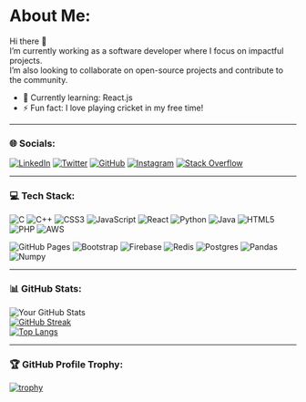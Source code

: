 # About Me:

Hi there 👋  
I’m currently working as a software developer where I focus on impactful projects.  
I’m also looking to collaborate on open-source projects and contribute to the community.

- 🌱 Currently learning: React.js  
- ⚡ Fun fact: I love playing cricket in my free time!  

---

### 🌐 Socials:

[![LinkedIn](https://img.shields.io/badge/LinkedIn-blue?style=for-the-badge&logo=linkedin)](https://www.linkedin.com/in/bithor-son-177abb26a/)
[![Twitter](https://img.shields.io/badge/Twitter-blue?style=for-the-badge&logo=twitter)](https://twitter.com/yourprofile)
[![GitHub](https://img.shields.io/badge/GitHub-black?style=for-the-badge&logo=github)](https://github.com/bithorson1)
[![Instagram](https://img.shields.io/badge/Instagram-ff69b4?style=for-the-badge&logo=instagram)](https://instagram.com/yourusername)
[![Stack Overflow](https://img.shields.io/badge/Stack_Overflow-FE7A16?style=for-the-badge&logo=stack-overflow&logoColor=white)](https://stackoverflow.com/users/26406139/bithor-son)

---

### 💻 Tech Stack:

![C](https://img.shields.io/badge/C-00599C?style=for-the-badge&logo=c&logoColor=white)
![C++](https://img.shields.io/badge/C%2B%2B-00599C?style=for-the-badge&logo=c%2B%2B&logoColor=white)
![CSS3](https://img.shields.io/badge/CSS3-1572B6?style=for-the-badge&logo=css3&logoColor=white)
![JavaScript](https://img.shields.io/badge/JavaScript-323330?style=for-the-badge&logo=javascript&logoColor=F7DF1E)
![React](https://img.shields.io/badge/React-20232A?style=for-the-badge&logo=react&logoColor=61DAFB)
![Python](https://img.shields.io/badge/Python-3776AB?style=for-the-badge&logo=python&logoColor=white)
![Java](https://img.shields.io/badge/Java-ED8B00?style=for-the-badge&logo=java&logoColor=white)
![HTML5](https://img.shields.io/badge/HTML5-E34F26?style=for-the-badge&logo=html5&logoColor=white)
![PHP](https://img.shields.io/badge/PHP-777BB4?style=for-the-badge&logo=php&logoColor=white)
![AWS](https://img.shields.io/badge/AWS-232F3E?style=for-the-badge&logo=amazon-aws&logoColor=white)

![GitHub Pages](https://img.shields.io/badge/GitHub_Pages-222222?style=for-the-badge&logo=github-pages&logoColor=white)
![Bootstrap](https://img.shields.io/badge/Bootstrap-563D7C?style=for-the-badge&logo=bootstrap&logoColor=white)
![Firebase](https://img.shields.io/badge/Firebase-FFCA28?style=for-the-badge&logo=firebase&logoColor=white)
![Redis](https://img.shields.io/badge/Redis-DC382D?style=for-the-badge&logo=redis&logoColor=white)
![Postgres](https://img.shields.io/badge/Postgres-316192?style=for-the-badge&logo=postgresql&logoColor=white)
![Pandas](https://img.shields.io/badge/Pandas-150458?style=for-the-badge&logo=pandas&logoColor=white)
![Numpy](https://img.shields.io/badge/Numpy-013243?style=for-the-badge&logo=numpy&logoColor=white)

---

### 📊 GitHub Stats:

![Your GitHub Stats](https://github-readme-stats.vercel.app/api?username=bithorson1&show_icons=true&theme=dark)  
[![GitHub Streak](https://github-readme-streak-stats.herokuapp.com/?user=bithorson1&theme=dark)](https://git.io/streak-stats)  
[![Top Langs](https://github-readme-stats.vercel.app/api/top-langs/?username=bithorson1&layout=compact)](https://github.com/anuraghazra/github-readme-stats)

---

### 🏆 GitHub Profile Trophy:

[![trophy](https://github-profile-trophy.vercel.app/?username=bithorson1&theme=onedark)](https://github.com/ryo-ma/github-profile-trophy)

